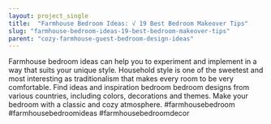 ```yaml
---
layout: project_single
title:  "Farmhouse Bedroom Ideas: √ 19 Best Bedroom Makeover Tips"
slug: "farmhouse-bedroom-ideas-19-best-bedroom-makeover-tips"
parent: "cozy-farmhouse-guest-bedroom-design-ideas"
---
```

Farmhouse bedroom ideas can help you to experiment and implement in a way that suits your unique style. Household style is one of the sweetest and most interesting as traditionalism that makes every room to be very comfortable. Find ideas and inspiration bedroom bedroom designs from various countries, including colors, decorations and themes. Make your bedroom with a classic and cozy atmosphere. #farmhousebedroom #farmhousebedroomideas #farmhousebedroomdecor